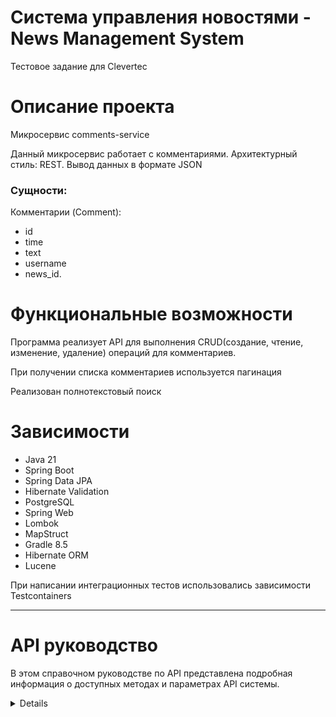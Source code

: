 # Система управления новостями - News Management System

Тестовое задание для Clevertec

# Описание проекта

Микросервис comments-service

Данный микросервис работает с комментариями. Архитектурный стиль: REST. Вывод данных в формате JSON

### Сущности:

Комментарии (Comment):

- id
- time
- text
- username
- news_id.

# Функциональные возможности

Программа реализует API для выполнения CRUD(создание, чтение, изменение, удаление) операций для комментариев.

При получении списка комментариев используется пагинация

Реализован полнотекстовый поиск

# Зависимости

* Java 21
* Spring Boot
* Spring Data JPA
* Hibernate Validation
* PostgreSQL
* Spring Web
* Lombok
* MapStruct
* Gradle 8.5
* Hibernate ORM
* Lucene

При написании интеграционных тестов использовались зависимости Testcontainers

---

# API руководство

В этом справочном руководстве по API представлена подробная информация о доступных методах и параметрах API системы.

<details>

## Содержание

* Комментарии
* Ответ об ошибке

### Комментарии

Описание: Этот метод добавляет новый комментарий.
Endpoint: /comments
HTTP Method: POST

Parameters:

| Name        | Type   | Description                          |
|-------------|--------|--------------------------------------|
| newsId      | Long   | Идентификатор новости                |
| username    | String | Имя пользователя                     |
| text        | String | Текст комментария                    |


Пример запроса:
http://localhost:8082/comments

{
"newsId": 1,
"username": "Patrik",
"text": "This is new comment."
}

---
Описание: Этот метод получает комментарий по id.
Endpoint: /comments/{commentId}
HTTP Method: GET

Пример запроса:
http://localhost:8082/comments/1

---
Описание: Этот метод обновляет комментарий.
Endpoint: /comments/{commentId}
HTTP Method: PUT

Parameters:

| Name        | Type   | Description                          |
|-------------|--------|--------------------------------------|
| newsId      | Long   | Идентификатор новости                |
| username    | String | Имя пользователя                     |
| text        | String | Текст комментария                    |

Пример запроса:
http://localhost:8082/comments/1

{
"newsId": 1,
"username": "Patrik",
"text": "This is updated comment."
}

---
Описание: Этот метод удаляет комментарий по id.
Endpoint: /comments/{commentsId}
HTTP Method: DELETE

Пример запроса:
http://localhost:8082/comments/1

---
Описание: Этот метод выводит все комментарии (с пагинацией).
Endpoint: /comments
HTTP Method: GET

Примеры запроса:
http://localhost:8082/comments
http://localhost:8082/comments?pageNumber=1

---
Описание: Этот метод выполняет полнотекстовый поиск.
Endpoint: /comments/search
HTTP Method: GET

Примеры запроса:
http://localhost:8082/comments/search?text=content&fields=username&fields=text&limit=15


### Ответ об ошибке

Пример ответа об ошибке

{
"status": 404,
"message": "No such comment with id 234"
}

</details>
